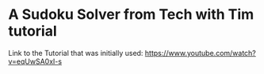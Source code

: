 # A Sudoku Solver from Tech with Tim tutorial
Link to the Tutorial that was initially used:
https://www.youtube.com/watch?v=eqUwSA0xI-s

